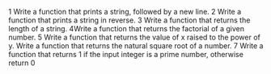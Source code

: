 1 Write a function that prints a string, followed by a new line.
2 Write a function that prints a string in reverse.
3 Write a function that returns the length of a string.
4Write a function that returns the factorial of a given number.
5 Write a function that returns the value of x raised to the power of y.
Write a function that returns the natural square root of a number.
7 Write a function that returns 1 if the input integer is a prime number, otherwise return 0
